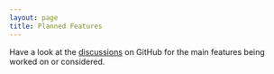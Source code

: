 ```yaml
---
layout: page
title: Planned Features
---
```


Have a look at the [discussions]({{page.lib_site}}/issues/) on GitHub for the main features being worked on or considered.
